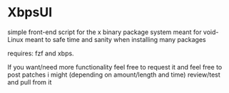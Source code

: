 # XbpsUI
simple front-end script for the x binary package system meant for void-Linux meant to safe time and sanity when installing many packages

requires: fzf and xbps.

If you want/need more functionality feel free to request it and feel free to post patches i might (depending on amount/length and time) review/test and pull from it

